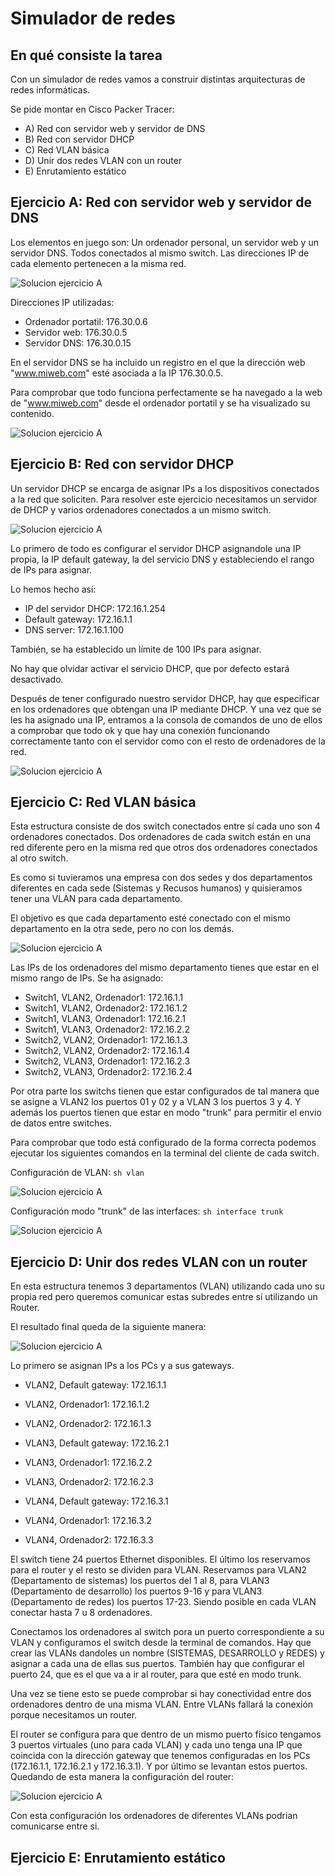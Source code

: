 # Simulador de redes

## En qué consiste la tarea

Con un simulador de redes vamos a construir distintas arquitecturas de redes informáticas.

Se pide montar en Cisco Packer Tracer:

- A) Red con servidor web y servidor de DNS
- B) Red con servidor DHCP
- C) Red VLAN básica
- D) Unir dos redes VLAN con un router
- E) Enrutamiento estático

## Ejercicio A: Red con servidor web y servidor de DNS

Los elementos en juego son: Un ordenador personal, un servidor web y un servidor DNS. Todos conectados al mismo switch.
Las direcciones IP de cada elemento pertenecen a la misma red.

![Solucion ejercicio A](https://github.com/alafa/theegg_ai/blob/master/tarea_39/images/A.PNG?raw=true)


Direcciones IP utilizadas:

- Ordenador portatil: 176.30.0.6
- Servidor web: 176.30.0.5
- Servidor DNS: 176.30.0.15

En el servidor DNS se ha incluido un registro en el que la dirección web "www.miweb.com" esté asociada a la IP 176.30.0.5.

Para comprobar que todo funciona perfectamente se ha navegado a la web de "www.miweb.com" desde el ordenador portatil y
se ha visualizado su contenido.

![Solucion ejercicio A](https://github.com/alafa/theegg_ai/blob/master/tarea_39/images/A_check.PNG?raw=true)

## Ejercicio B: Red con servidor DHCP

Un servidor DHCP se encarga de asignar IPs a los dispositivos conectados a la red que soliciten.
Para resolver este ejercicio necesitamos un servidor de DHCP y varios ordenadores conectados a un mismo switch.

![Solucion ejercicio A](https://github.com/alafa/theegg_ai/blob/master/tarea_39/images/B.PNG?raw=true)

Lo primero de todo es configurar el servidor DHCP asignandole una IP propia, la IP default gateway, la del servicio DNS y estableciendo el
rango de IPs para asignar.

Lo hemos hecho así:
- IP del servidor DHCP: 172.16.1.254
- Default gateway: 172.16.1.1
- DNS server: 172.16.1.100

También, se ha establecido un límite de 100 IPs para asignar.

No hay que olvidar activar el servicio DHCP, que por defecto estará desactivado.

Después de tener configurado nuestro servidor DHCP, hay que especificar en los ordenadores que obtengan una IP mediante DHCP.
Y una vez que se les ha asignado una IP, entramos a la consola de comandos de uno de ellos a comprobar que todo ok y que 
hay una conexión funcionando correctamente tanto con el servidor como con el resto de ordenadores de la red.

![Solucion ejercicio A](https://github.com/alafa/theegg_ai/blob/master/tarea_39/images/B_check.PNG?raw=true)


## Ejercicio C: Red VLAN básica

Esta estructura consiste de dos switch conectados entre sí cada uno son 4 ordenadores conectados. Dos ordenadores de cada
switch están en una red diferente pero en la misma red que otros dos ordenadores conectados al otro switch.

Es como si tuvieramos una empresa con dos sedes y dos departamentos diferentes en cada sede (Sistemas y Recusos humanos) y quisieramos
tener una VLAN para cada departamento. 

El objetivo es que cada departamento esté conectado con el mismo departamento en la otra sede, pero no con los demás.

![Solucion ejercicio A](https://github.com/alafa/theegg_ai/blob/master/tarea_39/images/C.PNG?raw=true)

Las IPs de los ordenadores del mismo departamento tienes que estar en el mismo rango de IPs. Se ha asignado:
- Switch1, VLAN2, Ordenador1: 172.16.1.1
- Switch1, VLAN2, Ordenador2: 172.16.1.2
- Switch1, VLAN3, Ordenador1: 172.16.2.1
- Switch1, VLAN3, Ordenador2: 172.16.2.2
- Switch2, VLAN2, Ordenador1: 172.16.1.3
- Switch2, VLAN2, Ordenador2: 172.16.1.4
- Switch2, VLAN3, Ordenador1: 172.16.2.3
- Switch2, VLAN3, Ordenador2: 172.16.2.4

Por otra parte los switchs tienen que estar configurados de tal manera que se asigne a VLAN2 los puertos 01 y 02 y
a VLAN 3 los puertos 3 y 4. Y además los puertos tienen que estar en modo "trunk" para permitir el envio de datos entre
switches.

Para comprobar que todo está configurado de la forma correcta podemos ejecutar los siguientes comandos en la terminal
del cliente de cada switch.

Configuración de VLAN: `sh vlan`

![Solucion ejercicio A](https://github.com/alafa/theegg_ai/blob/master/tarea_39/images/C_conf.PNG?raw=true)

Configuración modo "trunk" de las interfaces: `sh interface trunk`

![Solucion ejercicio A](https://github.com/alafa/theegg_ai/blob/master/tarea_39/images/C_trunk.PNG?raw=true)


## Ejercicio D: Unir dos redes VLAN con un router

En esta estructura tenemos 3 departamentos (VLAN) utilizando cada uno su propia red pero queremos comunicar estas subredes
entre sí utilizando un Router.

El resultado final queda de la siguiente manera:

![Solucion ejercicio A](https://github.com/alafa/theegg_ai/blob/master/tarea_39/images/D.PNG?raw=true)

Lo primero se asignan IPs a los PCs y a sus gateways.

- VLAN2, Default gateway: 172.16.1.1
- VLAN2, Ordenador1: 172.16.1.2
- VLAN2, Ordenador2: 172.16.1.3


- VLAN3, Default gateway: 172.16.2.1
- VLAN3, Ordenador1: 172.16.2.2
- VLAN3, Ordenador2: 172.16.2.3


- VLAN4, Default gateway: 172.16.3.1
- VLAN4, Ordenador1: 172.16.3.2
- VLAN4, Ordenador2: 172.16.3.3

El switch tiene 24 puertos Ethernet disponibles. El último los reservamos para el router y el resto se dividen para VLAN.
Reservamos para VLAN2 (Departamento de sistemas) los puertos del 1 al 8, para VLAN3 (Departamento de desarrollo) los 
puertos 9-16 y para VLAN3 (Departamento de redes) los puertos 17-23. Siendo posible en cada VLAN conectar hasta 7 u 8 ordenadores.

Conectamos los ordenadores  al switch pora un puerto correspondiente a su VLAN y configuramos el switch desde la terminal de comandos.
Hay que crear las VLANs dandoles un nombre (SISTEMAS, DESARROLLO y REDES) y asignar a cada una de ellas sus puertos.
También hay que configurar el puerto 24, que es el que va a ir al router, para que esté en modo trunk.

Una vez se tiene esto se puede comprobar si hay conectividad entre dos ordenadores dentro de una misma VLAN. Entre VLANs
fallará la conexión porque necesitamos un router.

El router se configura para que dentro de un mismo puerto físico tengamos 3 puertos virtuales (uno para cada VLAN) y cada uno
tenga una IP que coincida con la dirección gateway que tenemos configuradas en los PCs (172.16.1.1, 172.16.2.1 y 172.16.3.1).
Y por último se levantan estos puertos. Quedando de esta manera la configuración del router:

![Solucion ejercicio A](https://github.com/alafa/theegg_ai/blob/master/tarea_39/images/D_router_conf.PNG?raw=true)

Con esta configuración los ordenadores de diferentes VLANs podrian comunicarse entre si.

## Ejercicio E: Enrutamiento estático